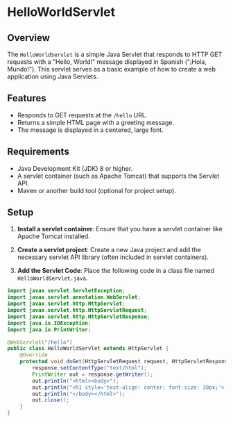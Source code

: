 # HelloWorldServlet

## Overview

The `HelloWorldServlet` is a simple Java Servlet that responds to HTTP GET requests with a "Hello, World!" message displayed in Spanish ("¡Hola, Mundo!"). This servlet serves as a basic example of how to create a web application using Java Servlets.

## Features

- Responds to GET requests at the `/hello` URL.
- Returns a simple HTML page with a greeting message.
- The message is displayed in a centered, large font.

## Requirements

- Java Development Kit (JDK) 8 or higher.
- A servlet container (such as Apache Tomcat) that supports the Servlet API.
- Maven or another build tool (optional for project setup).

## Setup

1. **Install a servlet container**: Ensure that you have a servlet container like Apache Tomcat installed.

2. **Create a servlet project**: Create a new Java project and add the necessary servlet API library (often included in servlet containers).

3. **Add the Servlet Code**: Place the following code in a class file named `HelloWorldServlet.java`.

```java
import javax.servlet.ServletException;
import javax.servlet.annotation.WebServlet;
import javax.servlet.http.HttpServlet;
import javax.servlet.http.HttpServletRequest;
import javax.servlet.http.HttpServletResponse;
import java.io.IOException;
import java.io.PrintWriter;

@WebServlet("/hello")
public class HelloWorldServlet extends HttpServlet {
    @Override
    protected void doGet(HttpServletRequest request, HttpServletResponse response) throws ServletException, IOException {
        response.setContentType("text/html");
        PrintWriter out = response.getWriter();
        out.println("<html><body>");
        out.println("<h1 style='text-align: center; font-size: 30px;'>¡Hola, Mundo!</h1>");
        out.println("</body></html>");
        out.close();
    }
}
